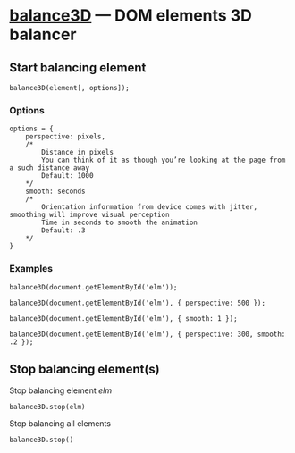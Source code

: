 # [balance3D](indamix.github.com/balance3D) — DOM elements 3D balancer

## Start balancing element

	balance3D(element[, options]);

### Options

	options = {
		perspective: pixels,
		/*
			Distance in pixels
			You can think of it as though you’re looking at the page from a such distance away
			Default: 1000
		*/
		smooth: seconds
		/*
			Orientation information from device comes with jitter, smoothing will improve visual perception
			Time in seconds to smooth the animation
			Default: .3
		*/
	}

### Examples

	balance3D(document.getElementById('elm'));

	balance3D(document.getElementById('elm'), { perspective: 500 });

	balance3D(document.getElementById('elm'), { smooth: 1 });

	balance3D(document.getElementById('elm'), { perspective: 300, smooth: .2 });

## Stop balancing element(s)

Stop balancing element _elm_

	balance3D.stop(elm)

Stop balancing all elements

	balance3D.stop()